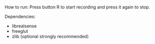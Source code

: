 How to run:
Press button R to start recording and press it again to stop.

Dependencies:

* librealsense
* freeglut
* zlib (optional strongly recommended)